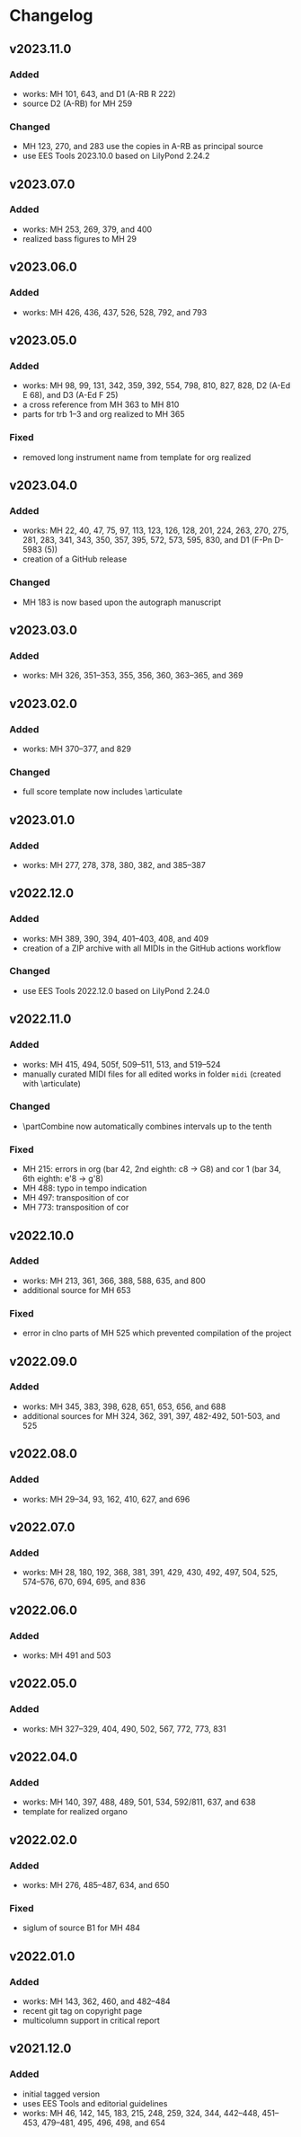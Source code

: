 # Changelog

## v2023.11.0

### Added

- works: MH 101, 643, and D1 (A-RB R 222)
- source D2 (A-RB) for MH 259

### Changed

- MH 123, 270, and 283 use the copies in A-RB as principal source
- use EES Tools 2023.10.0 based on LilyPond 2.24.2


## v2023.07.0

### Added

- works: MH 253, 269, 379, and 400
- realized bass figures to MH 29


## v2023.06.0

### Added

- works: MH 426, 436, 437, 526, 528, 792, and 793


## v2023.05.0

### Added

- works: MH 98, 99, 131, 342, 359, 392, 554, 798, 810, 827, 828, D2 (A-Ed E 68), and D3 (A-Ed F 25)
- a cross reference from MH 363 to MH 810
- parts for trb 1–3 and org realized to MH 365

### Fixed

- removed long instrument name from template for org realized


## v2023.04.0

### Added

- works: MH 22, 40, 47, 75, 97, 113, 123, 126, 128, 201, 224, 263, 270, 275, 281, 283, 341, 343, 350, 357, 395, 572, 573, 595, 830, and D1 (F-Pn D-5983 (5))
- creation of a GitHub release

### Changed

- MH 183 is now based upon the autograph manuscript


## v2023.03.0

### Added

- works: MH 326, 351–353, 355, 356, 360, 363–365, and 369


## v2023.02.0

### Added

- works: MH 370–377, and 829


### Changed

- full score template now includes \articulate


## v2023.01.0

### Added

- works: MH 277, 278, 378, 380, 382, and 385–387


## v2022.12.0

### Added

- works: MH 389, 390, 394, 401–403, 408, and 409
- creation of a ZIP archive with all MIDIs in the GitHub actions workflow


### Changed

- use EES Tools 2022.12.0 based on LilyPond 2.24.0


## v2022.11.0

### Added

- works: MH 415, 494, 505f, 509–511, 513, and 519–524
- manually curated MIDI files for all edited works in folder `midi` (created with \articulate)


### Changed

- \partCombine now automatically combines intervals up to the tenth


### Fixed

- MH 215: errors in org (bar 42, 2nd eighth: c8 -> G8) and cor 1 (bar 34, 6th eighth: e'8 -> g'8)
- MH 488: typo in tempo indication
- MH 497: transposition of cor
- MH 773: transposition of cor


## v2022.10.0

### Added

- works: MH 213, 361, 366, 388, 588, 635, and 800
- additional source for MH 653


### Fixed

- error in clno parts of MH 525 which prevented compilation of the project


## v2022.09.0

### Added

- works: MH 345, 383, 398, 628, 651, 653, 656, and 688
- additional sources for MH 324, 362, 391, 397, 482-492, 501-503, and 525


## v2022.08.0

### Added

- works: MH 29–34, 93, 162, 410, 627, and 696


## v2022.07.0

### Added

- works: MH 28, 180, 192, 368, 381, 391, 429, 430, 492, 497, 504, 525, 574–576, 670, 694, 695, and 836


## v2022.06.0

### Added

- works: MH 491 and 503


## v2022.05.0

### Added

- works: MH 327–329, 404, 490, 502, 567, 772, 773, 831


## v2022.04.0

### Added

- works: MH 140, 397, 488, 489, 501, 534, 592/811, 637, and 638
- template for realized organo


## v2022.02.0

### Added

- works: MH 276, 485–487, 634, and 650

### Fixed

- siglum of source B1 for MH 484


## v2022.01.0

### Added

- works: MH 143, 362, 460, and 482–484
- recent git tag on copyright page
- multicolumn support in critical report


## v2021.12.0

### Added

- initial tagged version
- uses EES Tools and editorial guidelines
- works: MH 46, 142, 145, 183, 215, 248, 259, 324, 344, 442–448, 451–453,
  479–481, 495, 496, 498, and 654

